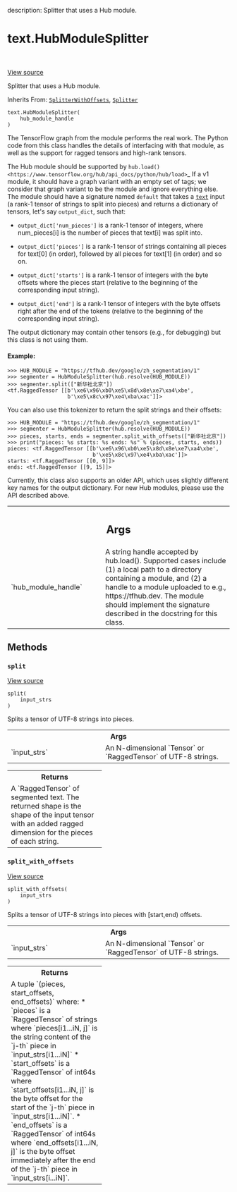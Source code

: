 description: Splitter that uses a Hub module.

<div itemscope itemtype="http://developers.google.com/ReferenceObject">
<meta itemprop="name" content="text.HubModuleSplitter" />
<meta itemprop="path" content="Stable" />
<meta itemprop="property" content="__init__"/>
<meta itemprop="property" content="split"/>
<meta itemprop="property" content="split_with_offsets"/>
</div>

# text.HubModuleSplitter

<!-- Insert buttons and diff -->

<table class="tfo-notebook-buttons tfo-api nocontent" align="left">

</table>

<a target="_blank" class="external" href="https://github.com/tensorflow/text/tree/master/tensorflow_text/python/ops/hub_module_splitter.py">View
source</a>

Splitter that uses a Hub module.

Inherits From: [`SplitterWithOffsets`](../text/SplitterWithOffsets.md),
[`Splitter`](../text/Splitter.md)

<pre class="devsite-click-to-copy prettyprint lang-py tfo-signature-link">
<code>text.HubModuleSplitter(
    hub_module_handle
)
</code></pre>



<!-- Placeholder for "Used in" -->

The TensorFlow graph from the module performs the real work.  The Python code
from this class handles the details of interfacing with that module, as well
as the support for ragged tensors and high-rank tensors.

The Hub module should be supported by `hub.load()
<https://www.tensorflow.org/hub/api_docs/python/hub/load>`_ If a v1 module, it
should have a graph variant with an empty set of tags; we consider that graph
variant to be the module and ignore everything else. The module should have a
signature named `default` that takes a
<a href="../text.md"><code>text</code></a> input (a rank-1 tensor of strings to
split into pieces) and returns a dictionary of tensors, let's say `output_dict`,
such that:

* `output_dict['num_pieces']` is a rank-1 tensor of integers, where
num_pieces[i] is the number of pieces that text[i] was split into.

* `output_dict['pieces']` is a rank-1 tensor of strings containing all pieces
for text[0] (in order), followed by all pieces for text[1] (in order) and so
on.

* `output_dict['starts']` is a rank-1 tensor of integers with the byte offsets
where the pieces start (relative to the beginning of the corresponding input
string).

* `output_dict['end']` is a rank-1 tensor of integers with the byte offsets
right after the end of the tokens (relative to the beginning of the
corresponding input string).

The output dictionary may contain other tensors (e.g., for debugging) but this
class is not using them.

#### Example:

```
>>> HUB_MODULE = "https://tfhub.dev/google/zh_segmentation/1"
>>> segmenter = HubModuleSplitter(hub.resolve(HUB_MODULE))
>>> segmenter.split(["新华社北京"])
<tf.RaggedTensor [[b'\xe6\x96\xb0\xe5\x8d\x8e\xe7\xa4\xbe',
                   b'\xe5\x8c\x97\xe4\xba\xac']]>
```

You can also use this tokenizer to return the split strings and their offsets:

```
>>> HUB_MODULE = "https://tfhub.dev/google/zh_segmentation/1"
>>> segmenter = HubModuleSplitter(hub.resolve(HUB_MODULE))
>>> pieces, starts, ends = segmenter.split_with_offsets(["新华社北京"])
>>> print("pieces: %s starts: %s ends: %s" % (pieces, starts, ends))
pieces: <tf.RaggedTensor [[b'\xe6\x96\xb0\xe5\x8d\x8e\xe7\xa4\xbe',
                           b'\xe5\x8c\x97\xe4\xba\xac']]>
starts: <tf.RaggedTensor [[0, 9]]>
ends: <tf.RaggedTensor [[9, 15]]>
```

Currently, this class also supports an older API, which uses slightly
different key names for the output dictionary.  For new Hub modules, please
use the API described above.

<!-- Tabular view -->
 <table class="responsive fixed orange">
<colgroup><col width="214px"><col></colgroup>
<tr><th colspan="2"><h2 class="add-link">Args</h2></th></tr>

<tr>
<td>
`hub_module_handle`<a id="hub_module_handle"></a>
</td>
<td>
A string handle accepted by hub.load().  Supported
cases include (1) a local path to a directory containing a module, and
(2) a handle to a module uploaded to e.g., https://tfhub.dev.  The
module should implement the signature described in the docstring for
this class.
</td>
</tr>
</table>

## Methods

<h3 id="split"><code>split</code></h3>

<a target="_blank" class="external" href="https://github.com/tensorflow/text/tree/master/tensorflow_text/python/ops/hub_module_splitter.py">View
source</a>

<pre class="devsite-click-to-copy prettyprint lang-py tfo-signature-link">
<code>split(
    input_strs
)
</code></pre>

Splits a tensor of UTF-8 strings into pieces.


<!-- Tabular view -->
 <table class="responsive fixed orange">
<colgroup><col width="214px"><col></colgroup>
<tr><th colspan="2">Args</th></tr>

<tr>
<td>
`input_strs`
</td>
<td>
An N-dimensional `Tensor` or `RaggedTensor` of UTF-8 strings.
</td>
</tr>
</table>



<!-- Tabular view -->
 <table class="responsive fixed orange">
<colgroup><col width="214px"><col></colgroup>
<tr><th colspan="2">Returns</th></tr>
<tr class="alt">
<td colspan="2">
A `RaggedTensor` of segmented text. The returned shape is the shape of the
input tensor with an added ragged dimension for the pieces of each string.
</td>
</tr>

</table>



<h3 id="split_with_offsets"><code>split_with_offsets</code></h3>

<a target="_blank" class="external" href="https://github.com/tensorflow/text/tree/master/tensorflow_text/python/ops/hub_module_splitter.py">View
source</a>

<pre class="devsite-click-to-copy prettyprint lang-py tfo-signature-link">
<code>split_with_offsets(
    input_strs
)
</code></pre>

Splits a tensor of UTF-8 strings into pieces with [start,end) offsets.


<!-- Tabular view -->
 <table class="responsive fixed orange">
<colgroup><col width="214px"><col></colgroup>
<tr><th colspan="2">Args</th></tr>

<tr>
<td>
`input_strs`
</td>
<td>
An N-dimensional `Tensor` or `RaggedTensor` of UTF-8 strings.
</td>
</tr>
</table>

<!-- Tabular view -->
 <table class="responsive fixed orange">
<colgroup><col width="214px"><col></colgroup>
<tr><th colspan="2">Returns</th></tr>
<tr class="alt">
<td colspan="2">
A tuple `(pieces, start_offsets, end_offsets)` where:
* `pieces` is a `RaggedTensor` of strings where `pieces[i1...iN, j]` is
  the string content of the `j-th` piece in `input_strs[i1...iN]`
* `start_offsets` is a `RaggedTensor` of int64s where
  `start_offsets[i1...iN, j]` is the byte offset for the start of the
  `j-th` piece in `input_strs[i1...iN]`.
* `end_offsets` is a `RaggedTensor` of int64s where
  `end_offsets[i1...iN, j]` is the byte offset immediately after the
  end of the `j-th` piece in `input_strs[i...iN]`.
</td>
</tr>

</table>





